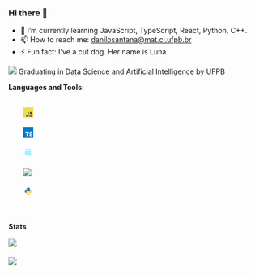 ### Hi there 👋

- 🌱 I’m currently learning JavaScript, TypeScript, React, Python, C++.
- 📫 How to reach me: danilosantana@mat.ci.ufpb.br
- ⚡ Fun fact: I've a cut dog. Her name is Luna.

<img width="18" src="https://www.ufpb.br/ufpb/image-base/logo-ufpb-dark.png"> Graduating in Data Science and Artificial Intelligence by UFPB

**Languages and Tools:**



<div>
  <code>
    <img height="20" src="https://raw.githubusercontent.com/github/explore/80688e429a7d4ef2fca1e82350fe8e3517d3494d/topics/javascript/javascript.png">
  </code>
  <code>
    <img height="20" src="https://raw.githubusercontent.com/github/explore/80688e429a7d4ef2fca1e82350fe8e3517d3494d/topics/typescript/typescript.png">
  </code>
  <code>
    <img height="20" src="https://raw.githubusercontent.com/github/explore/80688e429a7d4ef2fca1e82350fe8e3517d3494d/topics/react/react.png">
  </code>
  <code>
    <img height="20" src="https://upload.wikimedia.org/wikipedia/commons/thumb/1/18/ISO_C%2B%2B_Logo.svg/1200px-ISO_C%2B%2B_Logo.svg.png">
  </code>
  <code>
    <img height="20" src="https://raw.githubusercontent.com/github/explore/80688e429a7d4ef2fca1e82350fe8e3517d3494d/topics/python/python.png">
  </code>
</div>

<br/>

**Stats**

<div style={{display: 'flex'}}>
<a href="https://github.com/danhenriquex/github-readme-stats">
  <img align="center" width="400px" src="https://github-readme-stats.vercel.app/api?include_all_commits=true&username=danhenriquex&count_private=true&show_icons=true&theme=tokyonight" />
</a>
  <br><br/>
<a href="https://github.com/anuraghazra/github-readme-stats">
  <img align="center" width="400px" src="https://github-readme-stats.vercel.app/api/top-langs/?username=danhenriquex&layout=compact&theme=tokyonight" />
</a>

</div>

<br/>




